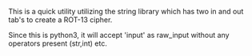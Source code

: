 This is a quick utility utilizing the string library which has two in and out tab's to create a ROT-13 cipher. 

Since this is python3, it will accept 'input' as raw_input without any operators present (str,int) etc. 
